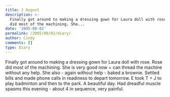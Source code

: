 ```yaml
---
title: 2 August
description: >-
  Finally got around to making a dressing gown for Laura doll with rose. Rose
  did most of the machining. She...
date: '2005-08-02'
permalink: /2005/08/02/diary/
author: Cindy
comments: []
type: Diary
---
```


Finally got around to making a dressing gown for Laura doll with rose. Rose did most of the machining. She is very good now + can thread the machine without any help. She also - again without help - baked a brownie. Settled bills and made phone calls in readiness to depart tomorrow. E took T + J to play badminton and then to the park. A beautiful day. Had dreadful muscle spasms this evening - about 4 in sequence, very painful.
